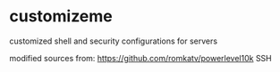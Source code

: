 # customizeme
customized shell and security configurations for servers

modified sources from:
https://github.com/romkatv/powerlevel10k
SSH
